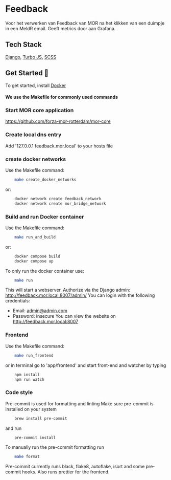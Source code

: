 # Feedback
Voor het verwerken van Feedback van MOR na het klikken van een duimpje in een MeldR email. Geeft metrics door aan Grafana.

## Tech Stack

[Django](https://www.djangoproject.com/start/), [Turbo JS](https://turbo.hotwired.dev/), [SCSS](https://sass-lang.com/)

## Get Started 🚀

To get started, install [Docker](https://www.docker.com/)

#### We use the Makefile for commonly used commands

### Start MOR core application

https://github.com/forza-mor-rotterdam/mor-core

### Create local dns entry

Add '127.0.0.1 feedback.mor.local' to your hosts file

### create docker networks

Use the Makefile command:

```bash
    make create_docker_networks
```

or:

```bash
    docker network create feedback_network
    docker network create mor_bridge_network
```

### Build and run Docker container

Use the Makefile command:

```bash
    make run_and_build
```

or:

```bash
    docker compose build
    docker compose up
```

To only run the docker container use:

```bash
    make run
```

This will start a webserver.
Authorize via the Django admin: http://feedback.mor.local:8007/admin/
You can login with the following credentials:

- Email: admin@admin.com
- Password: insecure
  You can view the website on http://feedback.mor.local:8007

### Frontend

Use the Makefile command:

```bash
    make run_frontend
```

or in terminal go to 'app/frontend' and start front-end and watcher by typing

```bash
    npm install
    npm run watch
```

### Code style

Pre-commit is used for formatting and linting
Make sure pre-commit is installed on your system

```bash
    brew install pre-commit
```

and run

```bash
    pre-commit install
```

To manually run the pre-commit formatting run

```bash
    make format
```

Pre-commit currently runs black, flake8, autoflake, isort and some pre-commit hooks. Also runs prettier for the frontend.
